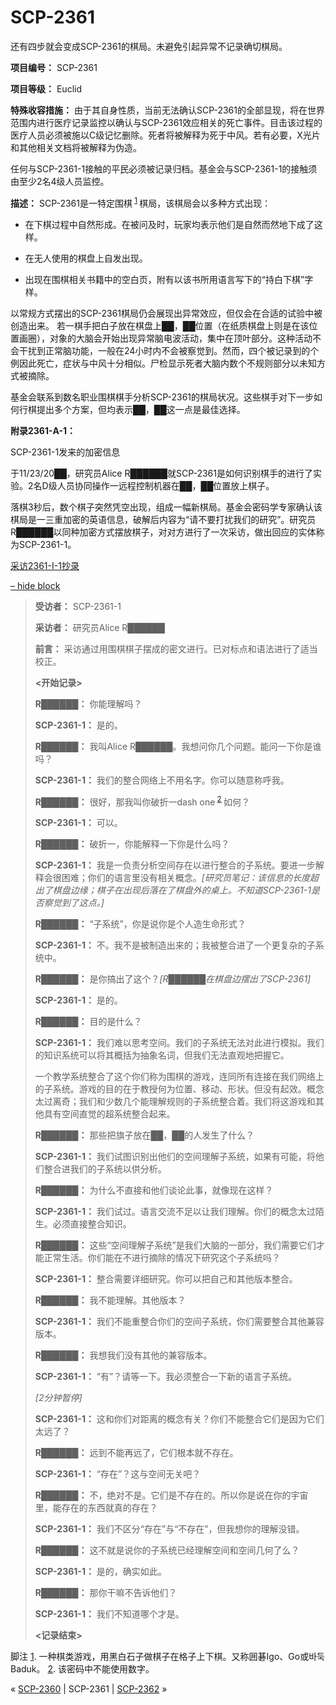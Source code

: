# SCP-2361
                        




还有四步就会变成SCP-2361的棋局。未避免引起异常不记录确切棋局。



**项目编号：** SCP-2361

**项目等级：** Euclid

**特殊收容措施：** 由于其自身性质，当前无法确认SCP-2361的全部显现，将在世界范围内进行医疗记录监控以确认与SCP-2361效应相关的死亡事件。目击该过程的医疗人员必须被施以C级记忆删除。死者将被解释为死于中风。若有必要，X光片和其他相关文档将被解释为伪造。

任何与SCP-2361-1接触的平民必须被记录归档。基金会与SCP-2361-1的接触须由至少2名4级人员监控。

**描述：** SCP-2361是一特定围棋<sup class='footnoteref'>
 <a shape='rect' class='footnoteref' id='footnoteref-1' href='javascript:;' onclick='WIKIDOT.page.utils.scrollToReference(&apos;footnote-1&apos;)'>1</a>
</sup>棋局，该棋局会以多种方式出现：

- 在下棋过程中自然形成。在被问及时，玩家均表示他们是自然而然地下成了这样。

- 在无人使用的棋盘上自发出现。

- 出现在围棋相关书籍中的空白页，附有以该书所用语言写下的“持白下棋”字样。

以常规方式摆出的SCP-2361棋局仍会展现出异常效应，但仅会在合适的试验中被创造出来。
若一棋手把白子放在棋盘上██，██位置（在纸质棋盘上则是在该位置画圈），对象的大脑会开始出现异常脑电波活动，集中在顶叶部分。这种活动不会干扰到正常脑功能，一般在24小时内不会被察觉到。然而，四个被记录到的个例因此死亡，症状与中风十分相似。尸检显示死者大脑内数个不规则部分以未知方式被摘除。

基金会联系到数名职业围棋棋手分析SCP-2361的棋局状况。这些棋手对下一步如何行棋提出多个方案，但均表示██，██这一点是最佳选择。

**附录2361-A-1：** 



SCP-2361-1发来的加密信息



于11/23/20██，研究员Alice R██████就SCP-2361是如何识别棋手的进行了实验。2名D级人员协同操作一远程控制机器在██，██位置放上棋子。

落棋3秒后，数个棋子突然凭空出现，组成一幅新棋局。基金会密码学专家确认该棋局是一三重加密的英语信息，破解后内容为“请不要打扰我们的研究”。研究员R██████以同种加密方式摆放棋子，对对方进行了一次采访，做出回应的实体称为SCP-2361-1。


<a shape='rect' class='collapsible-block-link' href='javascript:;'>&#37319;&#35775;2361-I-1&#25220;&#24405;</a>

<a shape='rect' class='collapsible-block-link' href='javascript:;'>&#8211;&#160;hide&#160;block</a>


> **受访者：** SCP-2361-1
> 
> **采访者：** 研究员Alice R██████
> 
> **前言：** 采访通过用围棋棋子摆成的密文进行。已对标点和语法进行了适当校正。
> 
> **<开始记录>** 
> 
> **R██████：** 你能理解吗？
> 
> **SCP-2361-1：** 是的。
> 
> **R██████：** 我叫Alice R██████。我想问你几个问题。能问一下你是谁吗？
> 
> **SCP-2361-1：** 我们的整合网络上不用名字。你可以随意称呼我。
> 
> **R██████：** 很好，那我叫你破折一dash one<sup class='footnoteref'>
 <a shape='rect' class='footnoteref' id='footnoteref-2' href='javascript:;' onclick='WIKIDOT.page.utils.scrollToReference(&apos;footnote-2&apos;)'>2</a>
</sup>如何？
> 
> **SCP-2361-1：** 可以。
> 
> **R██████：** 破折一，你能解释一下你是什么吗？
> 
> **SCP-2361-1：** 我是一负责分析空间存在以进行整合的子系统。要进一步解释会很困难；你们的语言里没有相关概念。*[研究员笔记：该信息的长度超出了棋盘边缘；棋子在出现后落在了棋盘外的桌上。不知道SCP-2361-1是否察觉到了这点。]* 
> 
> **R██████：** “子系统”，你是说你是个人造生命形式？
> 
> **SCP-2361-1：** 不。我不是被制造出来的；我被整合进了一个更复杂的子系统中。
> 
> **R██████：** 是你搞出了这个？*[R██████在棋盘边摆出了SCP-2361]* 
> 
> **SCP-2361-1：** 是的。
> 
> **R██████：** 目的是什么？
> 
> **SCP-2361-1：** 我们难以思考空间。我们的子系统无法对此进行模拟。我们的知识系统可以将其概括为抽象名词，但我们无法直观地把握它。
> 
> 一个教学系统整合了这个你们称为围棋的游戏，连同所有连接在我们网络上的子系统。游戏的目的在于教授何为位置、移动、形状。但没有起效。概念太过离奇；我们和少数几个能理解规则的子系统整合着。我们将这游戏和其他具有空间直觉的超系统整合起来。
> 
> **R██████：** 那些把旗子放在██，██的人发生了什么？
> 
> **SCP-2361-1：** 我们试图识别出他们的空间理解子系统，如果有可能，将他们整合进我们的子系统以供分析。
> 
> **R██████：** 为什么不直接和他们谈论此事，就像现在这样？
> 
> **SCP-2361-1：** 我们试过。语言交流不足以让我们理解。你们的概念太过陌生。必须直接整合知识。
> 
> **R██████：** 这些“空间理解子系统”是我们大脑的一部分，我们需要它们才能正常生活。你们能在不进行摘除的情况下研究这个子系统吗？
> 
> **SCP-2361-1：** 整合需要详细研究。你可以把自己和其他版本整合。
> 
> **R██████：** 我不能理解。其他版本？
> 
> **SCP-2361-1：** 我们不能重整合你们的空间子系统，你们需要整合其他兼容版本。
> 
> **R██████：** 我想我们没有其他的兼容版本。
> 
> **SCP-2361-1：** “有”？请等一下。我必须整合一下新的语言子系统。
> 
> *[2分钟暂停]* 
> 
> **SCP-2361-1：** 这和你们对距离的概念有关？你们不能整合它们是因为它们太远了？
> 
> **R██████：** 远到不能再远了，它们根本就不存在。
> 
> **SCP-2361-1：** “存在”？这与空间无关吧？
> 
> **R██████：** 不，绝对不是。它们是不存在的。所以你是说在你的宇宙里，能存在的东西就真的存在？
> 
> **SCP-2361-1：** 我们不区分“存在”与“不存在”，但我想你的理解没错。
> 
> **R██████：** 这不就是说你的子系统已经理解空间和空间几何了么？
> 
> **SCP-2361-1：** 是的，确实如此。
> 
> **R██████：** 那你干嘛不告诉他们？
> 
> **SCP-2361-1：** 我们不知道哪个才是。
> 
> **<记录结束>** 
> 





脚注
<a shape='rect' href='javascript:;' onclick='WIKIDOT.page.utils.scrollToReference(&apos;footnoteref-1&apos;)'>1</a>. 一种棋类游戏，用黑白石子做棋子在格子上下棋。又称囲碁Igo、Go或바둑Baduk。
<a shape='rect' href='javascript:;' onclick='WIKIDOT.page.utils.scrollToReference(&apos;footnoteref-2&apos;)'>2</a>. 该密码中不能使用数字。



« [SCP-2360](/scp-2360) | SCP-2361 | [SCP-2362](/scp-2362) »





                    